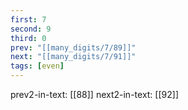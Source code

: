 ```yaml
---
first: 7
second: 9
third: 0
prev: "[[many_digits/7/89]]"
next: "[[many_digits/7/91]]"
tags: [even]
---
```

prev2-in-text: [[88]]
next2-in-text: [[92]]
